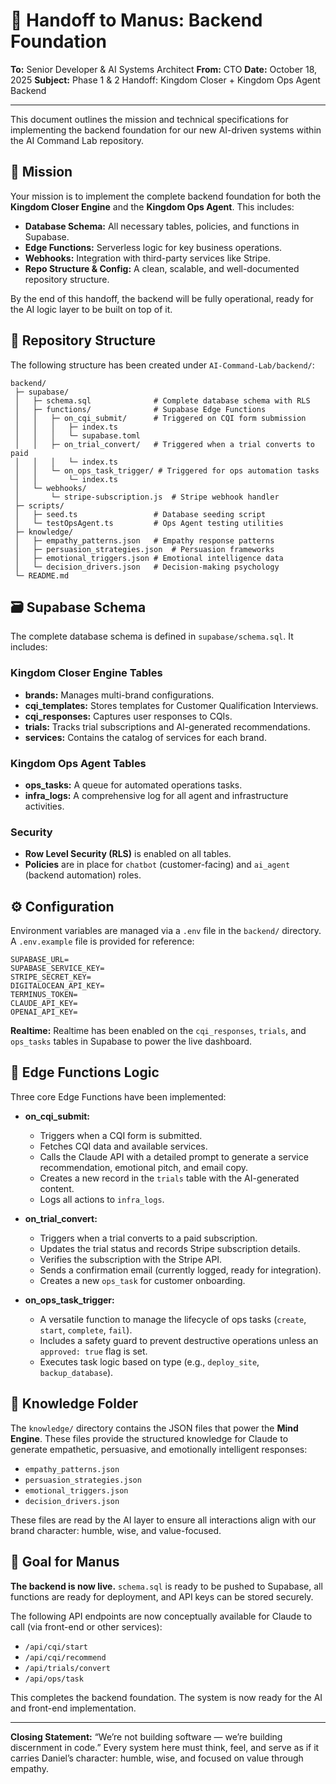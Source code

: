 # 🧠 Handoff to Manus: Backend Foundation

**To:** Senior Developer & AI Systems Architect
**From:** CTO
**Date:** October 18, 2025
**Subject:** Phase 1 & 2 Handoff: Kingdom Closer + Kingdom Ops Agent Backend

---

This document outlines the mission and technical specifications for implementing the backend foundation for our new AI-driven systems within the AI Command Lab repository.

## 🚀 Mission

Your mission is to implement the complete backend foundation for both the **Kingdom Closer Engine** and the **Kingdom Ops Agent**. This includes:

- **Database Schema:** All necessary tables, policies, and functions in Supabase.
- **Edge Functions:** Serverless logic for key business operations.
- **Webhooks:** Integration with third-party services like Stripe.
- **Repo Structure & Config:** A clean, scalable, and well-documented repository structure.

By the end of this handoff, the backend will be fully operational, ready for the AI logic layer to be built on top of it.

## 📁 Repository Structure

The following structure has been created under `AI-Command-Lab/backend/`:

```
backend/
 ├─ supabase/
 │   ├─ schema.sql              # Complete database schema with RLS
 │   ├─ functions/              # Supabase Edge Functions
 │   │   ├─ on_cqi_submit/      # Triggered on CQI form submission
 │   │   │   ├─ index.ts
 │   │   │   └─ supabase.toml
 │   │   ├─ on_trial_convert/   # Triggered when a trial converts to paid
 │   │   │   └─ index.ts
 │   │   └─ on_ops_task_trigger/ # Triggered for ops automation tasks
 │   │       └─ index.ts
 │   └─ webhooks/
 │       └─ stripe-subscription.js  # Stripe webhook handler
 ├─ scripts/
 │   ├─ seed.ts                 # Database seeding script
 │   └─ testOpsAgent.ts         # Ops Agent testing utilities
 ├─ knowledge/
 │   ├─ empathy_patterns.json   # Empathy response patterns
 │   ├─ persuasion_strategies.json  # Persuasion frameworks
 │   ├─ emotional_triggers.json # Emotional intelligence data
 │   └─ decision_drivers.json   # Decision-making psychology
 └─ README.md
```

## 🗃️ Supabase Schema

The complete database schema is defined in `supabase/schema.sql`. It includes:

### Kingdom Closer Engine Tables
- **brands:** Manages multi-brand configurations.
- **cqi_templates:** Stores templates for Customer Qualification Interviews.
- **cqi_responses:** Captures user responses to CQIs.
- **trials:** Tracks trial subscriptions and AI-generated recommendations.
- **services:** Contains the catalog of services for each brand.

### Kingdom Ops Agent Tables
- **ops_tasks:** A queue for automated operations tasks.
- **infra_logs:** A comprehensive log for all agent and infrastructure activities.

### Security
- **Row Level Security (RLS)** is enabled on all tables.
- **Policies** are in place for `chatbot` (customer-facing) and `ai_agent` (backend automation) roles.

## ⚙️ Configuration

Environment variables are managed via a `.env` file in the `backend/` directory. A `.env.example` file is provided for reference:

```
SUPABASE_URL=
SUPABASE_SERVICE_KEY=
STRIPE_SECRET_KEY=
DIGITALOCEAN_API_KEY=
TERMINUS_TOKEN=
CLAUDE_API_KEY=
OPENAI_API_KEY=
```

**Realtime:** Realtime has been enabled on the `cqi_responses`, `trials`, and `ops_tasks` tables in Supabase to power the live dashboard.

## 🧩 Edge Functions Logic

Three core Edge Functions have been implemented:

- **on_cqi_submit:** 
    - Triggers when a CQI form is submitted.
    - Fetches CQI data and available services.
    - Calls the Claude API with a detailed prompt to generate a service recommendation, emotional pitch, and email copy.
    - Creates a new record in the `trials` table with the AI-generated content.
    - Logs all actions to `infra_logs`.

- **on_trial_convert:**
    - Triggers when a trial converts to a paid subscription.
    - Updates the trial status and records Stripe subscription details.
    - Verifies the subscription with the Stripe API.
    - Sends a confirmation email (currently logged, ready for integration).
    - Creates a new `ops_task` for customer onboarding.

- **on_ops_task_trigger:**
    - A versatile function to manage the lifecycle of ops tasks (`create`, `start`, `complete`, `fail`).
    - Includes a safety guard to prevent destructive operations unless an `approved: true` flag is set.
    - Executes task logic based on type (e.g., `deploy_site`, `backup_database`).

## 🧠 Knowledge Folder

The `knowledge/` directory contains the JSON files that power the **Mind Engine**. These files provide the structured knowledge for Claude to generate empathetic, persuasive, and emotionally intelligent responses:

- `empathy_patterns.json`
- `persuasion_strategies.json`
- `emotional_triggers.json`
- `decision_drivers.json`

These files are read by the AI layer to ensure all interactions align with our brand character: humble, wise, and value-focused.

## 🎯 Goal for Manus

**The backend is now live.** `schema.sql` is ready to be pushed to Supabase, all functions are ready for deployment, and API keys can be stored securely.

The following API endpoints are now conceptually available for Claude to call (via front-end or other services):

- `/api/cqi/start`
- `/api/cqi/recommend`
- `/api/trials/convert`
- `/api/ops/task`

This completes the backend foundation. The system is now ready for the AI and front-end implementation.

---

**Closing Statement:** “We’re not building software — we’re building discernment in code.” Every system here must think, feel, and serve as if it carries Daniel’s character: humble, wise, and focused on value through empathy.

